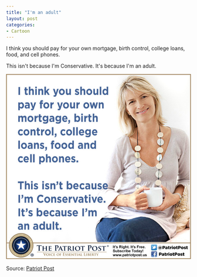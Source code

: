 ```yaml
---
title: "I'm an adult"
layout: post
categories:
- Cartoon
---
```


I think you should pay for your own mortgage, birth control, college loans, food, and cell phones. 

This isn't because I'm Conservative. It's because I'm an adult.

![I am an adult](/assets/img/2014/06/I-am-an-adult.jpg)

Source: [Patriot Post](https://patriotpost.us)
